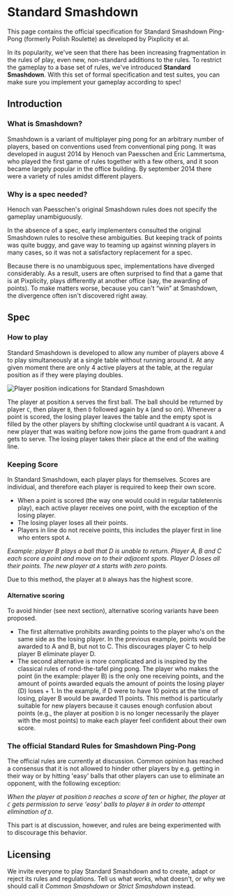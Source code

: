 Standard Smashdown
=================

This page contains the official specification for Standard Smashdown Ping-Pong (formerly Polish Roulette) as developed by Pixplicity et al.

In its popularity, we've seen that there has been increasing fragmentation in the rules of play, even new, non-standard additions to the rules. To restrict the gameplay to a base set of rules, we've introduced **Standard Smashdown**. With this set of formal specification and test suites, you can make sure you implement your gameplay according to spec!

## Introduction

### What is Smashdown?

Smashdown is a variant of multiplayer ping pong for an arbitrary number of players, based on conventions used from conventional ping pong. It was developed in august 2014 by Henoch van Paesschen and Eric Lammertsma, who played the first game of rules together with a few others, and it soon became largely popular in the office building. By september 2014 there were a variety of rules amidst different players.


### Why is a spec needed?

Henoch van Paesschen's original Smashdown rules does not specify the gameplay unambiguously.

In the absence of a spec, early implementers consulted the original Smashdown rules to resolve these ambiguities. But keeping track of points was quite buggy, and gave way to teaming up against winning players in many cases, so it was not a satisfactory replacement for a spec.

Because there is no unambiguous spec, implementations have diverged considerably. As a result, users are often surprised to find that a game that is at Pixplicity, plays differently at another office (say, the awarding of points). To make matters worse, because you can't “win” at Smashdown, the divergence often isn't discovered right away.

## Spec

### How to play

Standard Smashdown is developed to allow any number of players above 4 to play simultaneously at a single table without running around it. At any given moment there are only 4 active players at the table, at the regular position as if they were playing doubles.

![Player position indications for Standard Smashdown](https://i.imgur.com/As0zVoN.png)

The player at position `A` serves the first ball. The ball should be returned by player `C`, then player `B`, then `D` followed again by `A` (and so on). Whenever a point is scored, the losing player leaves the table and the empty spot is filled by the other players by shifting clockwise until quadrant `A` is vacant. A new player that was waiting before now joins the game from quadrant `A` and gets to serve. The losing player takes their place at the end of the waiting line.


### Keeping Score

In Standard Smashdown, each player plays for themselves. Scores are individual, and therefore each player is required to keep their own score.

* When a point is scored (the way one would could in regular tabletennis play), each active player receives one point, with the exception of the losing player.
* The losing player loses all their points.
* Players in line do not receive points, this includes the player first in line who enters spot `A`.
 
_Example: player B plays a ball that D is unable to return. Player A, B and C each score a point and move on to their adjacent spots. Player D loses all their points. The new player at `A` starts with zero points._

Due to this method, the player at `D` always has the highest score.

#### Alternative scoring

To avoid hinder (see next section), alternative scoring variants have been proposed.

* The first alternative prohibits awarding points to the player who's on the same side as the losing player. In the previous example, points would be awarded to A and B, but not to C. This discourages player C to help player B eliminate player D.
* The second alternative is more complicated and is inspired by the classical rules of rond-the-tafel ping pong. The player who makes the point (in the example: player B) is the only one receiving points, and the amount of points awarded equals the amount of points the losing player (D) loses + 1. In the example, if D were to have 10 points at the time of losing, player B would be awarded 11 points. This method is particularly suitable for new players because it causes enough confusion about points (e.g., the player at position `D` is no longer necessarily the player with the most points) to make each player feel confident about their own score.


### The official Standard Rules for Smashdown Ping-Pong

The official rules are currently at discussion. Common opinion has reached a consensus that it is not allowed to hinder other players by e.g. getting in their way or by hitting 'easy' balls that other players can use to eliminate an opponent, with the following exception:

_When the player at position `D` reaches a score of ten or higher, the player at `C` gets permission to serve 'easy' balls to player `B` in order to attempt elimination of `D`_.

This part is at discussion, however, and rules are being experimented with to discourage this behavior.


## Licensing

We invite everyone to play Standard Smashdown and to create, adapt or reject its rules and regulations. Tell us what works, what doesn't, or why we should call it *Common Smashdown* or *Strict Smashdown* instead.
